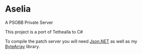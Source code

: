 # Aselia
A PSOBB Private Server

This project is a port of Tethealla to C#

To compile the patch server you will need [Json.NET](http://www.newtonsoft.com/json) as well as my [ByteArray](https://github.com/Solybum/Libraries/tree/master/ByteArray) library.
